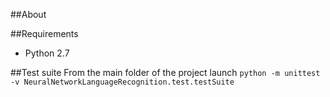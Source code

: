 ##About


##Requirements
*	Python 2.7

##Test suite
From the main folder of the project launch ```python -m unittest -v NeuralNetworkLanguageRecognition.test.testSuite```